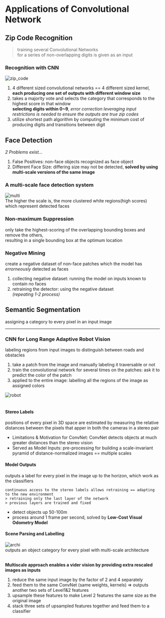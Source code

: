 # Applications of Convolutional Network

## Zip Code Recognition

> training several Convolutional Networks   
> for a series of non-overlapping digits is given as an input   

### Recognition with CNN
![zip_code](https://atcold.github.io/pytorch-Deep-Learning/images/week06/06-1/O1IN3JD.png)   
1. 4 different sized convolutional networks == 4 different sized kernel,   
  __each producing one set of outputs with different window size__   
2. takes a majority vote and selects the category that corresponds to the highest score in that window   
  __selecting digits within 0~9__, _error correction leveraging input restrictions is needed to ensure the outputs are true zip codes_   
3. utilize shortest path algorithm by computing the minimum cost of producing digits and transitions between digit   

## Face Detection

_2 Problems exist..._   
1. False Positives: non-face objects recognized as face object   
2. Different Face Size: differing size may not be detected, __solved by using multi-scale versions of the same image__   

### A multi-scale face detection system
![multi](https://atcold.github.io/pytorch-Deep-Learning/images/week06/06-1/CQ8T00O.png)   
The higher the scale is, the more clustered white regions(high scores) which represent detected faces   

### Non-maximum Suppression

only take the highest-scoring of the overlapping bounding boxes and remove the others,   
resulting in a single bounding box at the optimum location

### Negative Mining

create a negative dataset of non-face patches which the model has _errorneously_ detected as faces   
  1. collecting negative dataset: running the model on inputs known to contain no faces
  2. retraining the detector: using the negative dataset   
  _(repeating 1-2 process)_

## Semantic Segmentation
assigning a category to every pixel in an input image

* * *

### CNN for Long Range Adaptive Robot Vision

labeling regions from input images to distinguish between roads and obstacles   
  1. take a patch from the image and manually labeling it traversable or not
  2. train the convolutional network for several times on the patches: ask it to predict the color of the patch   
  3. applied to the entire image: labelling all the regions of the image as assigned colors   
  
![robot](https://atcold.github.io/pytorch-Deep-Learning/images/week06/06-1/5mM7dTT.png)   
<br>

#### Stereo Labels
positions of every pixel in 3D space are estimated by measuring the relative distances between the pixels that apper in both the cameras in a stereo pair   
  - Limitations & Motivation for ConvNet: ConvNet detects objects at much greater distances than the stereo vision
  - Served as Model Inputs: pre-processing for building a scale-invariant pyramid of distance-normalized images == multiple scales   

#### Model Outputs
outputs a label for every pixel in the image up to the horizon, which work as the classifiers

```
continuous access to the stereo labels allows retraining == adapting to the new environment   
> retraining only the last layer of the network   
> previous layers are trained and fixed
```

* detect objects up 50-100m   
* process around 1 frame per second, solved by __Low-Cost Visual Odometry Model__   

#### Scene Parsing and Labelling
![archi](https://atcold.github.io/pytorch-Deep-Learning/images/week06/06-1/VpVbkl5.jpg)   
outputs an object category for every pixel with multi-scale architecture   
<br>

__Multiscale approach enables a vider vision by providing extra rescaled images as inputs__   
  1. reduce the same input image by the factor of 2 and 4 separately
  2. feed them to the same ConvNet (same weights, kernels) => outputs another two sets of Level1&2 features
  3. upsample these features to make Level 2 features the same size as the original image
  4. stack three sets of upsampled features together and feed them to a classifier   
<br>
